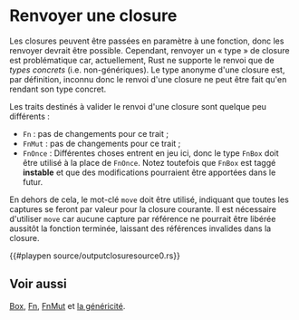 # Renvoyer une closure

Les closures peuvent être passées en paramètre à une fonction, donc les renvoyer devrait être possible. Cependant, renvoyer un « type » de closure est problématique car, actuellement, Rust ne supporte le renvoi que de *types concrets* (i.e. non-génériques). Le type anonyme d'une closure est, par définition, inconnu donc le renvoi d'une closure ne peut être fait qu'en rendant son type concret.

Les traits destinés à valider le renvoi d'une closure sont quelque peu différents :


* `Fn` : pas de changements pour ce trait ;
* `FnMut` : pas de changements pour ce trait ;
* `FnOnce` : Différentes choses entrent en jeu ici, donc le type `FnBox` doit être utilisé à la place de `FnOnce`. Notez toutefois que `FnBox` est taggé **instable** et que des modifications pourraient être apportées dans le futur.

En dehors de cela, le mot-clé `move` doit être utilisé, indiquant que toutes les captures se feront par valeur pour la closure courante. Il est nécessaire d'utiliser `move` car aucune capture par référence ne pourrait être libérée aussitôt la fonction terminée, laissant des références invalides dans la closure.

{{#playpen source/outputclosuresource0.rs}}

## Voir aussi

[Box][Box], [Fn][Fn], [FnMut][FnMut] et [la généricité][genericite].

[Box]: ../chapitre17/boxpiletas.html
[Fn]: http://doc.rust-lang.org/std/ops/trait.Fn.html
[FnMut]: http://doc.rust-lang.org/std/ops/trait.FnMut.html
[genericite]: ../chapitre12/genericite.html
